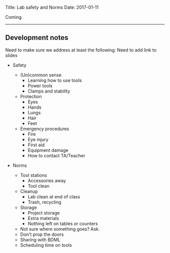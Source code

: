 Title: Lab safety and Norms
Date: 2017-01-11

Coming. 

---
## Development notes

Need to make sure we address at least the following: 
Need to add link to slides

- Safety
    - (Un)common sense
        - Learning how to use tools
        - Power tools
        - Clamps and stability
    - Protection
        - Eyes
        - Hands
        - Lungs
        - Hair
        - Feet
    - Emergency procedures
        - Fire
        - Eye injury
        - First aid
        - Equipment damage
        - How to contact TA/Teacher

- Norms
    - Tool stations
        - Accessories away
        - Tool clean
    - Cleanup
        - Lab clean at end of class
        - Trash, recycling
    - Storage
        - Project storage
        - Extra materials
        - Nothing left on tables or counters
    - Not sure where something goes? Ask. 
    - Don't prop the doors
    - Sharing with BDML
    - Scheduling time on tools
        


